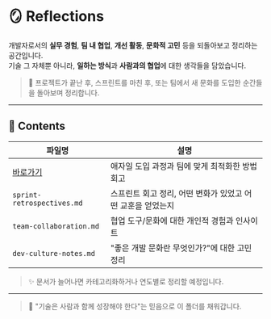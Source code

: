 # 🪞 Reflections

개발자로서의 **실무 경험**, **팀 내 협업**, **개선 활동**, **문화적 고민** 등을 되돌아보고 정리하는 공간입니다.  
기술 그 자체뿐 아니라, **일하는 방식**과 **사람과의 협업**에 대한 생각들을 담았습니다.

> 📌 프로젝트가 끝난 후, 스프린트를 마친 후, 또는 팀에서 새 문화를 도입한 순간들을 돌아보며 정리합니다.

---

## 📂 Contents

| 파일명 | 설명 |
|--------|------|
| [바로가기](./2025/agile-adoption.md) | 애자일 도입 과정과 팀에 맞게 최적화한 방법 회고 |
| `sprint-retrospectives.md` | 스프린트 회고 정리, 어떤 변화가 있었고 어떤 교훈을 얻었는지 |
| `team-collaboration.md` | 협업 도구/문화에 대한 개인적 경험과 인사이트 |
| `dev-culture-notes.md` | "좋은 개발 문화란 무엇인가?"에 대한 고민 정리 |

> ✨ 문서가 늘어나면 카테고리화하거나 연도별로 정리할 예정입니다.

---

> 💬 "기술은 사람과 함께 성장해야 한다"는 믿음으로 이 폴더를 채워갑니다.
